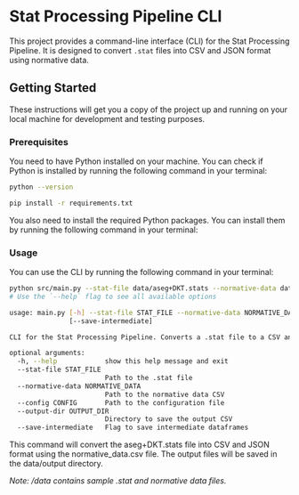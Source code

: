 # Stat Processing Pipeline CLI

This project provides a command-line interface (CLI) for the Stat Processing Pipeline. It is designed to convert `.stat` files into CSV and JSON format using normative data.

## Getting Started

These instructions will get you a copy of the project up and running on your local machine for development and testing purposes.

### Prerequisites

You need to have Python installed on your machine. You can check if Python is installed by running the following command in your terminal:

```sh
python --version

pip install -r requirements.txt
```

You also need to install the required Python packages. You can install them by running the following command in your terminal:

### Usage
You can use the CLI by running the following command in your terminal:

```sh
python src/main.py --stat-file data/aseg+DKT.stats --normative-data data/normative_data.csv
# Use the `--help` flag to see all available options
```

```sh
usage: main.py [-h] --stat-file STAT_FILE --normative-data NORMATIVE_DATA [--config CONFIG] [--output-dir OUTPUT_DIR]
               [--save-intermediate]

CLI for the Stat Processing Pipeline. Converts a .stat file to a CSV and JSON

optional arguments:
  -h, --help            show this help message and exit
  --stat-file STAT_FILE
                        Path to the .stat file
  --normative-data NORMATIVE_DATA
                        Path to the normative data CSV
  --config CONFIG       Path to the configuration file
  --output-dir OUTPUT_DIR
                        Directory to save the output CSV
  --save-intermediate   Flag to save intermediate dataframes
```

This command will convert the aseg+DKT.stats file into CSV and JSON format using the normative_data.csv file. The output files will be saved in the data/output directory.

_Note: /data contains sample .stat and normative data files._